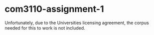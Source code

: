 # com3110-assignment-1
Unfortunately, due to the Universities licensing agreement, the corpus needed for this to work is not included.
